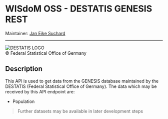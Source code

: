 # WISdoM OSS - DESTATIS GENESIS REST
Maintainer: [Jan Eike Suchard](mailto:jan.eike.suchard@uni-oldenburg.de)
<hr/>

![DESTATIS LOGO](https://upload.wikimedia.org/wikipedia/commons/8/8d/Logo_Destatis.svg)  
&copy; Federal Statistical Office of Germany 

## Description
This API is used to get data from the GENESIS database maintained by the DESTATIS 
(Federal Statistical Office of Germany). The data which may be received by this API endpoint are:
- Population

> Further datasets may be available in later development steps